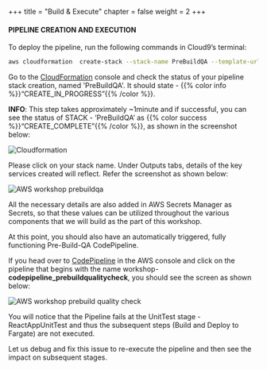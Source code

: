 +++
title = "Build & Execute"
chapter = false
weight = 2
+++

#### PIPELINE CREATION AND EXECUTION

To deploy the pipeline, run the following commands in Cloud9’s terminal:

```bash text
aws cloudformation  create-stack --stack-name PreBuildQA --template-url https://aws-wrkshp-artifacts.s3-eu-west-1.amazonaws.com/awsworkshop_infrastructure_artefacts/awsworkshop_prebuild_qa.json --capabilities CAPABILITY_NAMED_IAM
```

Go to the [CloudFormation](https://console.aws.amazon.com/cloudformation/home) console and check the status of your pipeline stack creation, named 'PreBuildQA'. It should state - {{% color info %}}“CREATE_IN_PROGRESS”{{% /color %}}.

**INFO**: This step takes approximately ~1minute and if successful, you can see the status of STACK - ‘PreBuildQA’ as {{% color success %}}“CREATE_COMPLETE”{{% /color %}}, as shown in the screenshot below: 






![Cloudformation](/images/module1/Module_1-1.png)

Please click on your stack name. Under Outputs tabs, details of the key services created will reflect. Refer the screenshot as shown below:

![AWS workshop prebuildqa](/images/module1/Module_1-2.png)

All the necessary details are also added in AWS Secrets Manager as Secrets, so that these values can be utilized throughout the various components that we will build as the part of this workshop.

At this point, you should also have an automatically triggered, fully functioning Pre-Build-QA CodePipeline. 

If you head over to [CodePipeline](https://console.aws.amazon.com/codesuite/codepipeline/home) in the AWS console and click on the pipeline that begins with the name workshop-**codepipeline_prebuildqualitycheck**, you should see the screen as shown below: 


![AWS workshop prebuild quality check](/images/module1/Module_1-3.png)

You will notice that the Pipeline fails at the UnitTest stage - ReactAppUnitTest and thus the subsequent steps (Build and Deploy to Fargate) are not executed.

Let us debug and fix this issue to re-execute the pipeline and then see the impact on subsequent stages.





